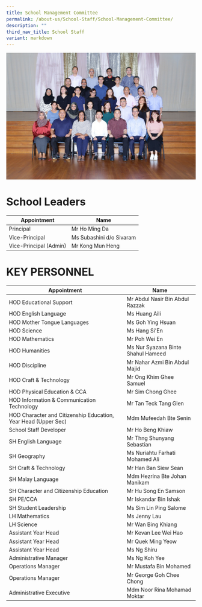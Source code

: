```yaml
---
title: School Management Committee
permalink: /about-us/School-Staff/School-Management-Committee/
description: ""
third_nav_title: School Staff
variant: markdown
---
```

![](/images/Dept%20Photo/SCHOOL_MANAGEMENT_COMMITTEE_6031A_P1.jpg)
# School Leaders

| Appointment | Name |
| -------- | -------- |
| Principal     | Mr Ho Ming Da     |
| Vice-Principal     | Ms Subashini d/o Sivaram    |
| Vice-Principal (Admin)    | Mr Kong Mun Heng     |

# KEY PERSONNEL

| Appointment | Name |
| -------- | -------- |
| HOD Educational Support     | Mr Abdul Nasir Bin Abdul Razzak     |
| HOD English Language    | Ms Huang Aili     |
| HOD Mother Tongue Languages      | Ms Goh Ying Hsuan   |
| HOD Science     | Ms Hang Si'En     |
| HOD Mathematics     | Mr Poh Wei En     |
| HOD Humanities     | Ms Nur Syazana Binte Shahul Hameed    |
| HOD Discipline     | Mr Nahar Azmi Bin Abdul Majid     |
| HOD Craft & Technology     | Mr Ong Khim Ghee Samuel     |
| HOD Physical Education & CCA     | Mr Sim Chong Ghee    |
| HOD Information & Communication Technology     | Mr Tan Teck Tang Glen     |
| HOD Character and Citizenship Education, Year Head (Upper Sec)     | Mdm Mufeedah Bte Senin     |
| School Staff Developer    | Mr Ho Beng Khiaw    |
| SH English Language     | Mr Thng Shunyang Sebastian     |
| SH Geography     | Ms Nuriahtu Farhati Mohamed Ali     |
| SH Craft & Technology     | Mr Han Ban Siew Sean     |
| SH Malay Language     | Mdm Hezrina Bte Johan Manikam     |
| SH Character and Citizenship Education     | Mr Hu Song En Samson     |
| SH PE/CCA      | Mr Iskandar Bin Ishak     |
| SH Student Leadership     | Ms Sim Lin Ping Salome     |
| LH Mathematics     | Ms Jenny Lau     |
| LH Science     | Mr Wan Bing Khiang     |
| Assistant Year Head     | Mr Kevan Lee Wei Hao     |
| Assistant Year Head     | Mr Quek Ming Yeow     |
| Assistant Year Head     | Ms Ng Shiru     |
| Administrative Manager     | Ms Ng Koh Yee    |
| Operations Manager     | Mr Mustafa Bin Mohamed    |
| Operations Manager     | Mr George Goh Chee Chong     |
| Administrative Executive     | Mdm Noor Rina Mohamad Moktar     |